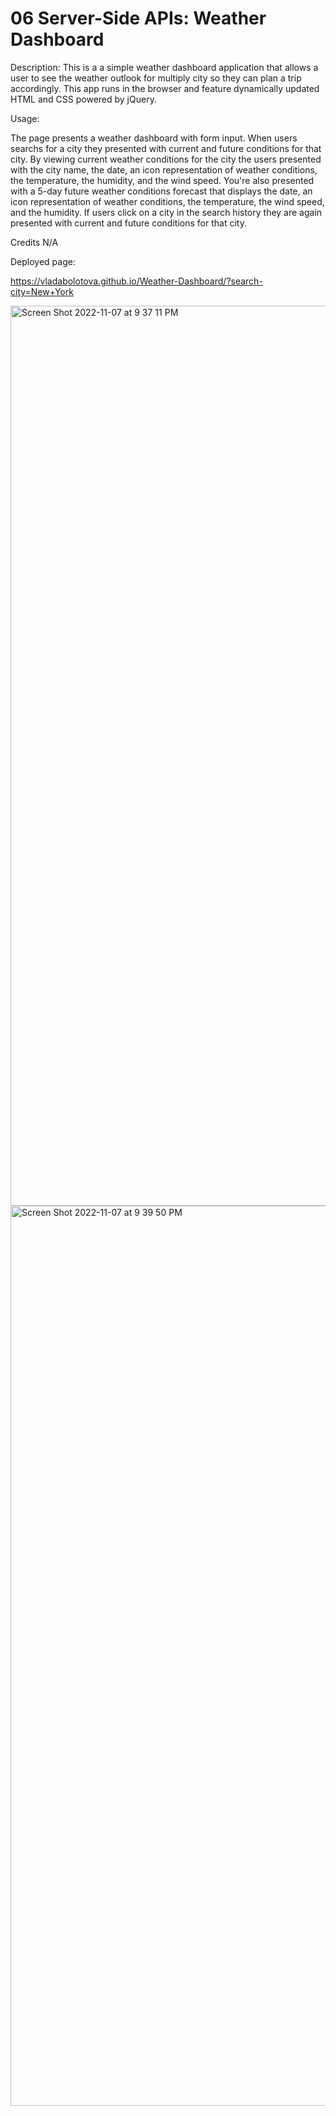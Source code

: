 # 06 Server-Side APIs: Weather Dashboard


Description:
This is a a simple weather dashboard application that allows a user to see the weather outlook for multiply city so they can plan a trip accordingly. This app runs in the browser and feature dynamically updated HTML and CSS powered by jQuery.

Usage:

The page presents a weather dashboard with form input. When users searchs for a city they presented with current and future conditions for that city. By viewing current weather conditions for the city the users presented with the city name, the date, an icon representation of weather conditions, the temperature, the humidity, and the wind speed. You're also  presented with a 5-day future weather conditions  forecast that displays the date, an icon representation of weather conditions, the temperature, the wind speed, and the humidity. If users click on a city in the search history they are again presented with current and future conditions for that city.


Credits N/A

Deployed page:

https://vladabolotova.github.io/Weather-Dashboard/?search-city=New+York


<img width="1440" alt="Screen Shot 2022-11-07 at 9 37 11 PM" src="https://user-images.githubusercontent.com/111080921/200463997-05e1c522-3272-455b-a6ef-54aedb59253e.png">

<img width="1440" alt="Screen Shot 2022-11-07 at 9 39 50 PM" src="https://user-images.githubusercontent.com/111080921/200464035-96645f5c-2f55-4719-833e-a807554eb440.png">
